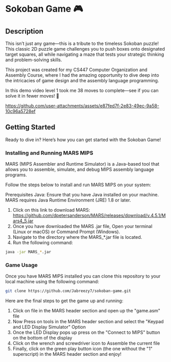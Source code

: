 # Sokoban Game 🎮

## Description
This isn’t just any game—this is a tribute to the timeless Sokoban puzzle! This classic 2D puzzle game challenges you to push boxes onto designated target squares, all while navigating a maze that tests your strategic thinking and problem-solving skills.

This project was created for my CS447 Computer Organization and Assembly Course, where I had the amazing opportunity to dive deep into the intricacies of game design and the assembly language programming. 

In this demo video level 1 took me 38 moves to complete—see if you can solve it in fewer moves! 🧩

https://github.com/user-attachments/assets/e87fed7f-2e83-49ec-9a58-10c96a5728ef

## Getting Started

Ready to dive in? Here’s how you can get started with the Sokoban Game!

### Installing and Running MARS MIPS
MARS (MIPS Assembler and Runtime Simulator) is a Java-based tool that allows you to assemble, simulate, and debug MIPS assembly language programs. 

Follow the steps below to install and run MARS MIPS on your system:

Prerequisites
Java: Ensure that you have Java installed on your machine. MARS requires Java Runtime Environment (JRE) 1.8 or later.

1. Click on this link to download MARS: https://github.com/dpetersanderson/MARS/releases/download/v.4.5.1/Mars4_5.jar
2. Once you have downloaded the MARS .jar file, Open your terminal (Linux or macOS) or Command Prompt (Windows).
3. Navigate to the directory where the MARS_*.jar file is located.
4. Run the following command:
```bash
java -jar MARS_*.jar

```

### Game Usage

Once you have MARS MIPS installed you can clone this repository to your local machine using the following command:

```bash
git clone https://github.com/Jabreezy7/sokoban-game.git
```

Here are the final steps to get the game up and running:
1. Click on file in the MARS header section and open up the "game.asm" file
2. Now Press on tools in the MARS header section and select the "Keypad and LED Display Simulator" Option
3. Once the LED Display pops up press on the "Connect to MIPS" button on the bottom of the display
4. Click on the wrench and screwdriver icon to Assemble the current file
5. Finally, click on the green play button icon (the one without the "1" superscript) in the MARS header section and enjoy!


